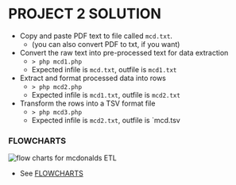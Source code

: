 # PROJECT 2 SOLUTION

+ Copy and paste PDF text to file called `mcd.txt`.
  + (you can also convert PDF to txt, if you want)
+ Convert the raw text into pre-processed text for data extraction
  + `> php mcd1.php`
  + Expected infile is `mcd.txt`, outfile is `mcd1.txt`
+ Extract and format processed data into rows
  + `> php mcd2.php`
  + Expected infile is `mcd1.txt`, outfile is `mcd2.txt`
+ Transform the rows into a TSV format file
  + `> php mcd3.php`
  + Expected infile is `mcd2.txt`, outfile is `mcd.tsv
  
### FLOWCHARTS

![flow charts for mcdonalds ETL](https://raw.githubusercontent.com/pffy/data-mcdonalds/master/docs/project2-solution/flowcharts/flowchart-pffy-data-mcdonalds-ETL.png "mcdonalds ETL flowcharts")


+ See [FLOWCHARTS](https://github.com/pffy/data-mcdonalds/tree/master/docs/project2-solution/flowcharts)
